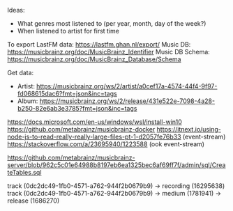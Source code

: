 Ideas:
- What genres most listened to (per year, month, day of the week?)
- When listened to artist for first time

To export LastFM data: https://lastfm.ghan.nl/export/
Music DB: https://musicbrainz.org/doc/MusicBrainz_Identifier
Music DB Schema: https://musicbrainz.org/doc/MusicBrainz_Database/Schema

Get data:
- Artist: https://musicbrainz.org/ws/2/artist/a0cef17a-4574-44f4-9f97-fd068615dac6?fmt=json&inc=tags
- Album: https://musicbrainz.org/ws/2/release/431e522e-7098-4a28-b250-82e6ab3e3785?fmt=json&inc=tags


https://docs.microsoft.com/en-us/windows/wsl/install-win10
https://github.com/metabrainz/musicbrainz-docker
https://itnext.io/using-node-js-to-read-really-really-large-files-pt-1-d2057fe76b33 (event-stream)
https://stackoverflow.com/a/23695940/1223588 (ook event-stream)

https://github.com/metabrainz/musicbrainz-server/blob/962c5c01e64988b8197eb6ea1325bec6af69ff7f/admin/sql/CreateTables.sql


track (0dc2dc49-1fb0-4571-a762-944f2b0679b9) -> recording (16295638)
track (0dc2dc49-1fb0-4571-a762-944f2b0679b9) -> medium (1781941) -> release (1686270)
